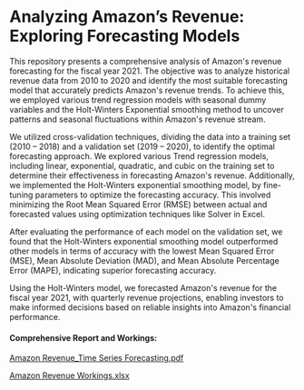 # Analyzing Amazon’s Revenue: Exploring Forecasting Models

This repository presents a comprehensive analysis of Amazon's revenue forecasting for the fiscal year 2021. The objective was to analyze historical revenue data from 2010 to 2020 and identify the most suitable forecasting model that accurately predicts Amazon's revenue trends. To achieve this, we employed various trend regression models with seasonal dummy variables and the Holt-Winters Exponential smoothing method to uncover patterns and seasonal fluctuations within Amazon's revenue stream.

We utilized cross-validation techniques, dividing the data into a training set (2010 – 2018) and a validation set (2019 – 2020), to identify the optimal forecasting approach. We explored various Trend regression models, including linear, exponential, quadratic, and cubic on the training set to determine their effectiveness in forecasting Amazon's revenue. Additionally, we implemented the Holt-Winters exponential smoothing model, by fine-tuning parameters to optimize the forecasting accuracy. This involved minimizing the Root Mean Squared Error (RMSE) between actual and forecasted values using optimization techniques like Solver in Excel.

After evaluating the performance of each model on the validation set, we found that the Holt-Winters exponential smoothing model outperformed other models in terms of accuracy with the lowest Mean Squared Error (MSE), Mean Absolute Deviation (MAD), and Mean Absolute Percentage Error (MAPE), indicating superior forecasting accuracy.

Using the Holt-Winters model, we forecasted Amazon's revenue for the fiscal year 2021, with quarterly revenue projections, enabling investors to make informed decisions based on reliable insights into Amazon's financial performance.

#### Comprehensive Report and Workings:
[Amazon Revenue_Time Series Forecasting.pdf](https://github.com/srimallipudi/Analyzing-Amazon-s-Revenue-Exploring-Forecasting-Models/files/14780664/Amazon.Revenue_Time.Series.Forecasting.pdf)

[Amazon Revenue Workings.xlsx](https://github.com/srimallipudi/Analyzing-Amazon-s-Revenue-Exploring-Forecasting-Models/files/14780695/Amazon.Revenue.Workings.xlsx)

